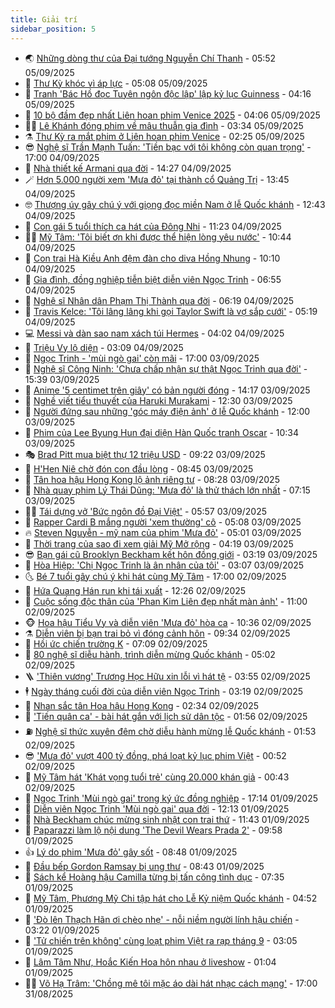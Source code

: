 ```yaml
---
title: Giải trí
sidebar_position: 5
---
```


<!-- vnexpress-giai-tri:START -->
- 🌏 [Những dòng thư của Đại tướng Nguyễn Chí Thanh](https://vnexpress.net/nhung-dong-thu-cua-dai-tuong-nguyen-chi-thanh-4935170.html) - 05:52 05/09/2025
- 💫 [Thư Kỳ khóc vì áp lực](https://vnexpress.net/thu-ky-khoc-vi-ap-luc-4935470.html) - 05:08 05/09/2025
- 🌮 [Tranh &#39;Bác Hồ đọc Tuyên ngôn độc lập&#39; lập kỷ lục Guinness](https://vnexpress.net/tranh-bac-ho-doc-tuyen-ngon-doc-lap-lap-ky-luc-guinness-4935442.html) - 04:16 05/09/2025
- 🧠 [10 bộ đầm đẹp nhất Liên hoan phim Venice 2025](https://vnexpress.net/10-bo-dam-dep-nhat-lien-hoan-phim-venice-2025-4934942.html) - 04:06 05/09/2025
- 👨‍🏫 [Lê Khánh đóng phim về mâu thuẫn gia đình](https://vnexpress.net/le-khanh-dong-phim-ve-mau-thuan-gia-dinh-4935211.html) - 03:34 05/09/2025
- ⚗️ [Thư Kỳ ra mắt phim ở Liên hoan phim Venice](https://vnexpress.net/thu-ky-ra-mat-phim-o-lien-hoan-phim-venice-4935308.html) - 02:25 05/09/2025
- 😎 [Nghệ sĩ Trần Mạnh Tuấn: &#39;Tiền bạc với tôi không còn quan trọng&#39;](https://vnexpress.net/nghe-si-tran-manh-tuan-tien-bac-voi-toi-khong-con-quan-trong-4934732.html) - 17:00 04/09/2025
- 🫣 [Nhà thiết kế Armani qua đời](https://vnexpress.net/nha-thiet-ke-armani-qua-doi-4935238.html) - 14:27 04/09/2025
- 🪄 [Hơn 5.000 người xem &#39;Mưa đỏ&#39; tại thành cổ Quảng Trị](https://vnexpress.net/hon-5-000-nguoi-xem-mua-do-tai-thanh-co-quang-tri-4935212.html) - 13:45 04/09/2025
- 🤓 [​Thượng úy gây chú ý với giọng đọc miền Nam ở lễ Quốc khánh](https://vnexpress.net/thuong-uy-gay-chu-y-voi-giong-doc-mien-nam-o-le-quoc-khanh-4934935.html) - 12:43 04/09/2025
- 🫶 [Con gái 5 tuổi thích ca hát của Đông Nhi](https://vnexpress.net/con-gai-5-tuoi-thich-ca-hat-cua-dong-nhi-4934549.html) - 11:23 04/09/2025
- 🧑‍🏫 [Mỹ Tâm: &#39;Tôi biết ơn khi được thể hiện lòng yêu nước&#39;](https://vnexpress.net/my-tam-toi-biet-on-khi-duoc-the-hien-long-yeu-nuoc-4934842.html) - 10:44 04/09/2025
- 🦄 [Con trai Hà Kiều Anh đệm đàn cho diva Hồng Nhung](https://vnexpress.net/con-trai-ha-kieu-anh-dem-dan-cho-diva-hong-nhung-4935070.html) - 10:10 04/09/2025
- 💫 [Gia đình, đồng nghiệp tiễn biệt diễn viên Ngọc Trinh](https://vnexpress.net/gia-dinh-dong-nghiep-tien-biet-dien-vien-ngoc-trinh-4934857.html) - 06:55 04/09/2025
- 🎊 [Nghệ sĩ Nhân dân Phạm Thị Thành qua đời](https://vnexpress.net/nghe-si-nhan-dan-pham-thi-thanh-qua-doi-4935000.html) - 06:19 04/09/2025
- 👹 [Travis Kelce: &#39;Tôi lâng lâng khi gọi Taylor Swift là vợ sắp cưới&#39;](https://vnexpress.net/travis-kelce-toi-lang-lang-khi-goi-taylor-swift-la-vo-sap-cuoi-4934862.html) - 05:19 04/09/2025
- 💻 [Messi và dàn sao nam xách túi Hermes](https://vnexpress.net/messi-va-dan-sao-nam-xach-tui-hermes-4934652.html) - 04:02 04/09/2025
- 🤡 [Triệu Vy lộ diện](https://vnexpress.net/trieu-vy-lo-dien-4934885.html) - 03:09 04/09/2025
- 🥰 [Ngọc Trinh - &#39;mùi ngò gai&#39; còn mãi](https://vnexpress.net/ngoc-trinh-mui-ngo-gai-con-mai-4934074.html) - 17:00 03/09/2025
- 🚀 [Nghệ sĩ Công Ninh: &#39;Chưa chấp nhận sự thật Ngọc Trinh qua đời&#39;](https://vnexpress.net/nghe-si-cong-ninh-chua-chap-nhan-su-that-ngoc-trinh-qua-doi-4934666.html) - 15:39 03/09/2025
- 📝 [Anime &#39;5 centimet trên giây&#39; có bản người đóng](https://vnexpress.net/anime-5-centimet-tren-giay-co-ban-nguoi-dong-4934016.html) - 14:17 03/09/2025
- 🐲 [Nghề viết tiểu thuyết của Haruki Murakami](https://vnexpress.net/nghe-viet-tieu-thuyet-cua-haruki-murakami-4933816.html) - 12:30 03/09/2025
- 🎃 [Người đứng sau những &#39;góc máy điện ảnh&#39; ở lễ Quốc khánh](https://vnexpress.net/nguoi-dung-sau-nhung-goc-may-dien-anh-o-le-quoc-khanh-4934412.html) - 12:00 03/09/2025
- 🤠 [Phim của Lee Byung Hun đại diện Hàn Quốc tranh Oscar](https://vnexpress.net/phim-cua-lee-byung-hun-dai-dien-han-quoc-tranh-oscar-4934551.html) - 10:34 03/09/2025
- 🎭 [Brad Pitt mua biệt thự 12 triệu USD](https://vnexpress.net/brad-pitt-mua-biet-thu-12-trieu-usd-4934641.html) - 09:22 03/09/2025
- 🧰 [H&#39;Hen Niê chờ đón con đầu lòng](https://vnexpress.net/h-hen-nie-cho-don-con-dau-long-4934636.html) - 08:45 03/09/2025
- 🦍 [Tân hoa hậu Hong Kong lộ ảnh riêng tư](https://vnexpress.net/tan-hoa-hau-hong-kong-lo-anh-rieng-tu-4934615.html) - 08:28 03/09/2025
- 🌝 [Nhà quay phim Lý Thái Dũng: &#39;Mưa đỏ&#39; là thử thách lớn nhất](https://vnexpress.net/nha-quay-phim-ly-thai-dung-mua-do-la-thu-thach-lon-nhat-4931578.html) - 07:15 03/09/2025
- 🧑‍💻 [Tái dựng vở &#39;Bức ngôn đồ Đại Việt&#39;](https://vnexpress.net/tai-dung-vo-buc-ngon-do-dai-viet-4934004.html) - 05:57 03/09/2025
- 🥸 [Rapper Cardi B mắng người &#39;xem thường&#39; cô](https://vnexpress.net/rapper-cardi-b-mang-nguoi-xem-thuong-co-4934471.html) - 05:08 03/09/2025
- 🔥 [Steven Nguyễn - mỹ nam của phim &#39;Mưa đỏ&#39;](https://vnexpress.net/steven-nguyen-my-nam-cua-phim-mua-do-4934287.html) - 05:01 03/09/2025
- 🐎 [Thời trang của sao đi xem giải Mỹ Mở rộng](https://vnexpress.net/thoi-trang-cua-sao-di-xem-giai-my-mo-rong-4934506.html) - 04:19 03/09/2025
- 😎 [Bạn gái cũ Brooklyn Beckham kết hôn đồng giới](https://vnexpress.net/ban-gai-cu-brooklyn-beckham-ket-hon-dong-gioi-4934439.html) - 03:19 03/09/2025
- 🦄 [Hòa Hiệp: &#39;Chị Ngọc Trinh là ân nhân của tôi&#39;](https://vnexpress.net/hoa-hiep-chi-ngoc-trinh-la-an-nhan-cua-toi-4934335.html) - 03:07 03/09/2025
- 🌜 [Bé 7 tuổi gây chú ý khi hát cùng Mỹ Tâm](https://vnexpress.net/be-7-tuoi-gay-chu-y-khi-hat-cung-my-tam-4934302.html) - 17:00 02/09/2025
- 🚦 [Hứa Quang Hán run khi tái xuất](https://vnexpress.net/hua-quang-han-run-khi-tai-xuat-4934300.html) - 12:26 02/09/2025
- 🧐 [Cuộc sống độc thân của &#39;Phan Kim Liên đẹp nhất màn ảnh&#39;](https://vnexpress.net/cuoc-song-doc-than-cua-phan-kim-lien-dep-nhat-man-anh-4934220.html) - 11:00 02/09/2025
- 🐵 [Hoa hậu Tiểu Vy và diễn viên &#39;Mưa đỏ&#39; hòa ca](https://vnexpress.net/hoa-hau-tieu-vy-va-dien-vien-mua-do-hoa-ca-4934258.html) - 10:36 02/09/2025
- ⚗️ [Diễn viên bị bạn trai bỏ vì đóng cảnh hôn](https://vnexpress.net/dien-vien-bi-ban-trai-bo-vi-dong-canh-hon-4934274.html) - 09:34 02/09/2025
- 👺 [Hồi ức chiến trường K](https://vnexpress.net/hoi-uc-chien-truong-k-4933813.html) - 07:09 02/09/2025
- 🌊 [80 nghệ sĩ diễu hành, trình diễn mừng Quốc khánh](https://vnexpress.net/80-nghe-si-dieu-hanh-trinh-dien-mung-quoc-khanh-4934173.html) - 05:02 02/09/2025
- 🪜 [&#39;Thiên vương&#39; Trương Học Hữu xin lỗi vì hát tệ](https://vnexpress.net/thien-vuong-truong-hoc-huu-xin-loi-vi-hat-te-4934196.html) - 03:55 02/09/2025
- 🕴 [Ngày tháng cuối đời của diễn viên Ngọc Trinh](https://vnexpress.net/ngay-thang-cuoi-doi-cua-dien-vien-ngoc-trinh-4934139.html) - 03:19 02/09/2025
- 💃 [Nhan sắc tân Hoa hậu Hong Kong](https://vnexpress.net/nhan-sac-tan-hoa-hau-hong-kong-4934158.html) - 02:34 02/09/2025
- 🦄 [&#39;Tiến quân ca&#39; - bài hát gắn với lịch sử dân tộc](https://vnexpress.net/tien-quan-ca-bai-hat-gan-voi-lich-su-dan-toc-4928561.html) - 01:56 02/09/2025
- ⛽️ [Nghệ sĩ thức xuyên đêm chờ diễu hành mừng lễ Quốc khánh](https://vnexpress.net/nghe-si-thuc-xuyen-dem-cho-dieu-hanh-mung-le-quoc-khanh-4934153.html) - 01:53 02/09/2025
- 😎 [&#39;Mưa đỏ&#39; vượt 400 tỷ đồng, phá loạt kỷ lục phim Việt](https://vnexpress.net/mua-do-vuot-400-ty-dong-pha-loat-ky-luc-phim-viet-4934147.html) - 00:52 02/09/2025
- 🌊 [Mỹ Tâm hát &#39;Khát vọng tuổi trẻ&#39; cùng 20.000 khán giả](https://vnexpress.net/my-tam-hat-khat-vong-tuoi-tre-cung-20-000-khan-gia-4934138.html) - 00:43 02/09/2025
- 🐲 [Ngọc Trinh &#39;Mùi ngò gai&#39; trong ký ức đồng nghiệp](https://vnexpress.net/ngoc-trinh-mui-ngo-gai-trong-ky-uc-dong-nghiep-4934048.html) - 17:14 01/09/2025
- 💂 [Diễn viên Ngọc Trinh &#39;Mùi ngò gai&#39; qua đời](https://vnexpress.net/dien-vien-ngoc-trinh-mui-ngo-gai-qua-doi-4934046.html) - 12:13 01/09/2025
- 🙉 [Nhà Beckham chúc mừng sinh nhật con trai thứ](https://vnexpress.net/nha-beckham-chuc-mung-sinh-nhat-con-trai-thu-4934007.html) - 11:43 01/09/2025
- 💪 [Paparazzi làm lộ nội dung &#39;The Devil Wears Prada 2&#39;](https://vnexpress.net/paparazzi-lam-lo-noi-dung-the-devil-wears-prada-2-4933965.html) - 09:58 01/09/2025
- 👍 [Lý do phim &#39;Mưa đỏ&#39; gây sốt](https://vnexpress.net/ly-do-phim-mua-do-gay-sot-4933949.html) - 08:48 01/09/2025
- 💪 [Đầu bếp Gordon Ramsay bị ung thư](https://vnexpress.net/dau-bep-gordon-ramsay-bi-ung-thu-4933998.html) - 08:43 01/09/2025
- 💄 [Sách kể Hoàng hậu Camilla từng bị tấn công tình dục](https://vnexpress.net/sach-ke-hoang-hau-camilla-tung-bi-tan-cong-tinh-duc-4933890.html) - 07:35 01/09/2025
- 🦩 [Mỹ Tâm, Phương Mỹ Chi tập hát cho Lễ Kỷ niệm Quốc khánh](https://vnexpress.net/my-tam-phuong-my-chi-tap-hat-cho-le-ky-niem-quoc-khanh-4933918.html) - 04:52 01/09/2025
- 🥸 [&#39;Đò lên Thạch Hãn ơi chèo nhẹ&#39; - nỗi niềm người lính hậu chiến](https://vnexpress.net/do-len-thach-han-oi-cheo-nhe-noi-niem-nguoi-linh-hau-chien-4933648.html) - 03:22 01/09/2025
- 🧰 [&#39;Tử chiến trên không&#39; cùng loạt phim Việt ra rạp tháng 9](https://vnexpress.net/tu-chien-tren-khong-cung-loat-phim-viet-ra-rap-thang-9-4933875.html) - 03:05 01/09/2025
- 💼 [Lâm Tâm Như, Hoắc Kiến Hoa hôn nhau ở liveshow](https://vnexpress.net/lam-tam-nhu-hoac-kien-hoa-hon-nhau-o-liveshow-4933852.html) - 01:04 01/09/2025
- 🧑‍💻 [Võ Hạ Trâm: &#39;Chồng mê tôi mặc áo dài hát nhạc cách mạng&#39;](https://vnexpress.net/vo-ha-tram-chong-me-toi-mac-ao-dai-hat-nhac-cach-mang-4928692.html) - 17:00 31/08/2025<!-- vnexpress-giai-tri:END -->
